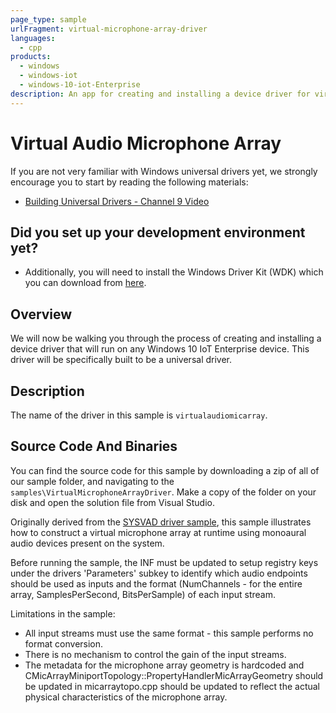 ```yaml
---
page_type: sample
urlFragment: virtual-microphone-array-driver
languages:
  - cpp
products:
  - windows
  - windows-iot
  - windows-10-iot-Enterprise
description: An app for creating and installing a device driver for virtualaudiomicarray.
---
```


# Virtual Audio Microphone Array

If you are not very familiar with Windows universal drivers yet, we strongly encourage you to start by reading the following materials:

* [Building Universal Drivers - Channel 9 Video](https://channel9.msdn.com/Blogs/WinHEC/Building-a-Universal-Driver)

## Did you set up your development environment yet?

* Additionally, you will need to install the Windows Driver Kit (WDK) which you can download from [here](https://developer.microsoft.com/en-us/windows/hardware/windows-driver-kit). 

## Overview
We will now be walking you through the process of creating and installing a device driver that will run on any Windows 10 IoT Enterprise device.  This driver will be specifically built to be a universal driver.

## Description
The name of the driver in this sample is `virtualaudiomicarray`.  

## Source Code And Binaries
You can find the source code for this sample by downloading a zip of all of our sample folder, and navigating to the `samples\VirtualMicrophoneArrayDriver`.  Make a copy of the folder on your disk and open the solution file from Visual Studio.

Originally derived from the [SYSVAD driver sample](https://github.com/Microsoft/Windows-driver-samples/tree/master/audio/sysvad), this sample illustrates how to construct a virtual microphone array at runtime using monoaural audio devices present on the system.

Before running the sample, the INF must be updated to setup registry keys under the drivers 'Parameters' subkey to identify which audio endpoints should be used as inputs and the format (NumChannels - for the entire array, SamplesPerSecond, BitsPerSample) of each input stream.

Limitations in the sample:
* All input streams must use the same format - this sample performs no format conversion.
* There is no mechanism to control the gain of the input streams.
* The metadata for the microphone array geometry is hardcoded and CMicArrayMiniportTopology::PropertyHandlerMicArrayGeometry should be
 updated in micarraytopo.cpp should be updated to reflect the actual physical characteristics of the microphone array.

